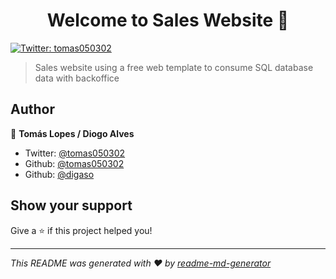 <h1 align="center">Welcome to Sales Website 👋</h1>
<p>
  <a href="https://twitter.com/tomas050302" target="_blank">
    <img alt="Twitter: tomas050302" src="https://img.shields.io/twitter/follow/tomas050302.svg?style=social" />
  </a>
</p>

> Sales website using a free web template to consume SQL database data with backoffice

## Author

👤 **Tomás Lopes / Diogo Alves**

* Twitter: [@tomas050302](https://twitter.com/tomas050302)
* Github: [@tomas050302](https://github.com/tomas050302)
* Github: [@digaso](https://github.com/digaso)

## Show your support

Give a ⭐️ if this project helped you!

***
_This README was generated with ❤️ by [readme-md-generator](https://github.com/kefranabg/readme-md-generator)_
